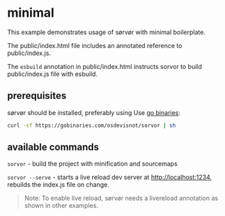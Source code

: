 # minimal

This example demonstrates usage of sørvør with minimal boilerplate.

The public/index.html file includes an annotated reference to public/index.js.

The `esbuild` annotation in public/index.html instructs sorvor to build public/index.js file with esbuild.

## prerequisites

sørvør should be installed, preferably using Use [go binaries](https://gobinaries.com/):

```bash
curl -sf https://gobinaries.com/osdevisnot/sorvor | sh
```

## available commands

`sorvor` - build the project with minification and sourcemaps

`sorvor --serve` - starts a live reload dev server at [http://localhost:1234](http://localhost:1234), rebuilds the index.js file on change.

> Note: To enable live reload, sørvør needs a livereload annotation as shown in other examples.
